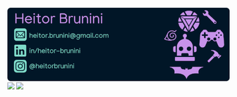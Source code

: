 

<img src="github.png"/><br>
  <img height="170em" src="https://github-readme-stats.vercel.app/api?username=heitorbrunini&show_icons=true&theme=nightowl&include_all_commits=true&count_private=true"/>
  <img height="170em" src="https://github-readme-stats.vercel.app/api/top-langs/?username=heitorbrunini&layout=compact&langs_count=7&theme=nightowl"/>

